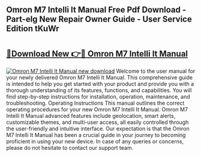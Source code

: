## Omron M7 Intelli It Manual Free Pdf Download - Part-elg New Repair Owner Guide - User Service Edition tKuWr

# <h2><a href="http://bc98546.oget.top/?id=Omron+M7+Intelli+It+Manual">🔗Download New 👉🔴 Omron M7 Intelli It Manual</a></h2>

[![Omron M7 Intelli It Manual new download](https://i.imgur.com/5g1atiW.png)](http://bc98546.oget.top/?id=Omron+M7+Intelli+It+Manual)
Welcome to the user manual for your newly delivered Omron M7 Intelli It Manual. This comprehensive guide is intended to help you get started with your product and provide you with a thorough understanding of its features, functions, and capabilities. You will find step-by-step instructions for installation, operation, maintenance, and troubleshooting. Operating Instructions This manual outlines the correct operating procedures for your new Omron M7 Intelli It Manual. Omron M7 Intelli It Manual advanced features include geolocation, smart alerts, customizable themes, and multi-user access, all easily controlled through the user-friendly and intuitive interface. Our expectation is that the Omron M7 Intelli It Manual has been a crucial guide in your journey to becoming proficient in using your new device. In case of any queries or concerns, please do not hesitate to contact our support team.
